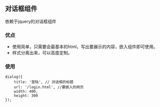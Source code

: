 ## 对话框组件
依赖于jquery的对话框组件
### 优点
* 使用简单，只需要会最基本的html，写出要展示的内容，嵌入组件即可使用。
* 样式分离出来，可以高度定制。
### 使用
```
dialog({
	title: '登陆', // 对话框的标题
	url: '/login.html', //要嵌入的网页
	width: 400,
	height: 300
});
```

